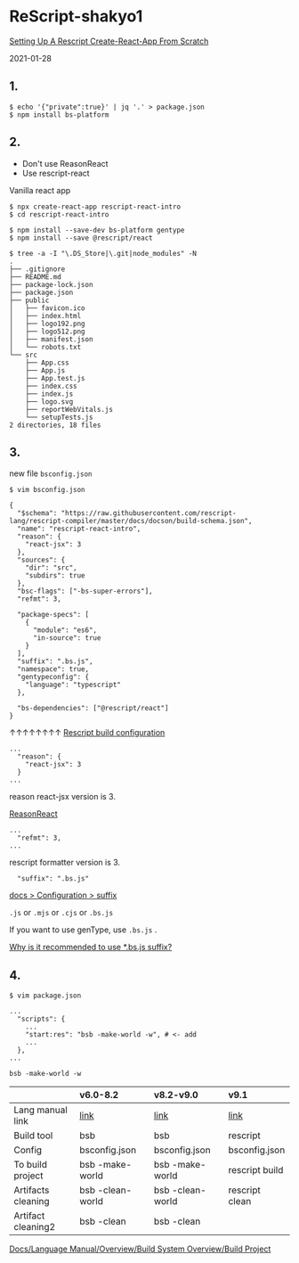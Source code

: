 # ReScript-shakyo1

[Setting Up A Rescript Create-React-App From Scratch](https://dusty.phillips.codes/2021/01/28/setting-up-a-rescript-create-react-app-from-scratch/)

2021-01-28

## 1.

```
$ echo '{"private":true}' | jq '.' > package.json
$ npm install bs-platform
```

## 2.

- Don't use ReasonReact
- Use rescript-react


Vanilla react app

```
$ npx create-react-app rescript-react-intro
$ cd rescript-react-intro
```

```
$ npm install --save-dev bs-platform gentype
$ npm install --save @rescript/react
```

```
$ tree -a -I "\.DS_Store|\.git|node_modules" -N
.
├── .gitignore
├── README.md
├── package-lock.json
├── package.json
├── public
│   ├── favicon.ico
│   ├── index.html
│   ├── logo192.png
│   ├── logo512.png
│   ├── manifest.json
│   └── robots.txt
└── src
    ├── App.css
    ├── App.js
    ├── App.test.js
    ├── index.css
    ├── index.js
    ├── logo.svg
    ├── reportWebVitals.js
    └── setupTests.js
2 directories, 18 files
```

## 3.

new file `bsconfig.json`

```
$ vim bsconfig.json
```

```
{
  "$schema": "https://raw.githubusercontent.com/rescript-lang/rescript-compiler/master/docs/docson/build-schema.json",
  "name": "rescript-react-intro",
  "reason": {
    "react-jsx": 3
  },
  "sources": {
    "dir": "src",
    "subdirs": true
  },
  "bsc-flags": ["-bs-super-errors"],
  "refmt": 3,

  "package-specs": [
    {
      "module": "es6",
      "in-source": true
    }
  ],
  "suffix": ".bs.js",
  "namespace": true,
  "gentypeconfig": {
    "language": "typescript"
  },

  "bs-dependencies": ["@rescript/react"]
}
```

↑↑↑↑↑↑↑↑ [Rescript build configuration](https://rescript-lang.org/docs/manual/latest/build-configuration-schema)

```
...
  "reason": {
    "react-jsx": 3
  }
...
```

reason react-jsx version is 3.

[ReasonReact](https://reasonml.github.io/reason-react/docs/en/jsx)


```
...
  "refmt": 3,
...
```

rescript formatter version is 3.

```
  "suffix": ".bs.js"
```

[docs > Configuration > suffix](https://rescript-lang.org/docs/manual/latest/build-configuration#suffix)

`.js` or `.mjs` or `.cjs` or `.bs.js`

If you want to use genType, use `.bs.js` .

[Why is it recommended to use *.bs.js suffix?](https://forum.rescript-lang.org/t/why-is-it-recommended-to-use-bs-js-suffix/380)


## 4.

```
$ vim package.json
```

```
...
  "scripts": {
    ...
    "start:res": "bsb -make-world -w", # <- add
    ...
  },
...
```

`bsb -make-world -w`

|     |v6.0-8.2|v8.2-v9.0|v9.1|
|:----|:-------|:--------|:---|
|Lang manual link|[link](https://rescript-lang.org/docs/manual/v8.0.0/build-overview)|[link](https://rescript-lang.org/docs/manual/v9.0.0/build-overview)|[link](https://rescript-lang.org/docs/manual/latest/build-overview)|
|Build tool|bsb|bsb|rescript|
|Config|bsconfig.json|bsconfig.json|bsconfig.json|
|To build project|bsb -make-world|bsb -make-world|rescript build|
|Artifacts cleaning|bsb -clean-world|bsb -clean-world|rescript clean|
|Artifact cleaning2|bsb -clean|bsb -clean||

[Docs/Language Manual/Overview/Build System Overview/Build Project](https://rescript-lang.org/docs/manual/v9.0.0/build-overview#build-project)